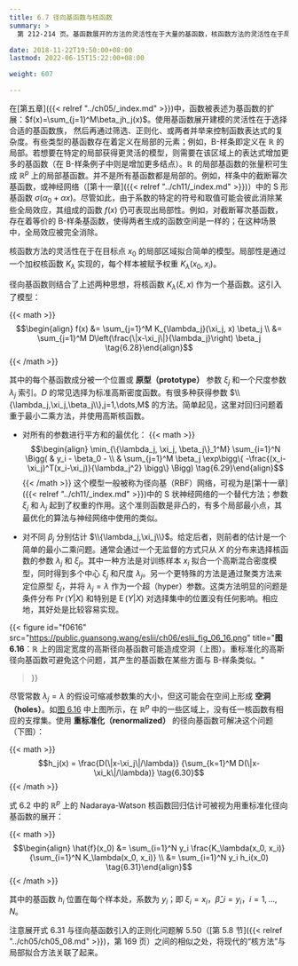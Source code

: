 ```yaml
---
title: 6.7 径向基函数与核函数
summary: >
  第 212-214 页。基函数展开的方法的灵活性在于大量的基函数，核函数方法的灵活性在于局部性，径向基函数则结合了上述两者。

date: 2018-11-22T19:50:00+08:00
lastmod: 2022-06-15T15:22:00+08:00

weight: 607

---
```


在[第五章]({{< relref "../ch05/_index.md" >}})中，函数被表述为基函数的扩展：$f(x)=\sum_{j=1}^M\beta_jh_j(x)$。使用基函数展开建模的灵活性在于选择合适的基函数族， 然后再通过筛选、正则化、或两者并举来控制函数表达式的复杂度。有些类型的基函数存在着定义在局部的元素；例如，B-样条即定义在 $\mathbb{R}$ 的局部。若想要在特定的局部获得更灵活的模型，则需要在该区域上的表达式增加更多的基函数（在 B-样条例子中则是增加更多结点）。$\mathbb{R}$ 的局部基函数的张量积可生成 $\mathbb{R}^p$ 上的局部基函数。并不是所有基函数都是局部的。例如，样条中的截断幂次基函数，或神经网络（[第十一章]({{< relref "../ch11/_index.md" >}})）中的 S 形基函数 $\sigma(\alpha_0+\alpha x)$。尽管如此，由于系数的特定的符号和取值可能会彼此消除某些全局效应，其组成的函数 $f(x)$ 仍可表现出局部性。例如，对截断幂次基函数，存在着等价的 B-样条基函数，使得两者生成的函数空间是一样的；在这种场景中，全局效应被完全消除。

核函数方法的灵活性在于在目标点 $x_0$ 的局部区域拟合简单的模型。局部性是通过一个加权核函数 $K_\lambda$ 实现的，每个样本被赋予权重 $K_\lambda(x_0,x_i)$。

径向基函数则结合了上述两种思想，将核函数 $K_\lambda(\xi,x)$ 作为一个基函数。这引入了模型：

{{< math >}}
$$\begin{align} f(x)
&= \sum_{j=1}^M K_{\lambda_j}(\xi_j, x) \beta_j \\
&= \sum_{j=1}^M D\left(\frac{\|x-\xi_j\|}{\lambda_j}\right) \beta_j
\tag{6.28}\end{align}$$
{{< /math >}}

其中的每个基函数成分被一个位置或 **原型（prototype）** 参数 $\xi_j$ 和一个尺度参数 $\lambda_j$ 索引。$D$ 的常见选择为标准高斯密度函数。有很多种获得参数 $\\{\lambda_j,\xi_j,\beta_j\\},j=1,\dots,M$ 的方法。简单起见，这里对回归问题着重于最小二乘方法，并使用高斯核函数。

* 对所有的参数进行平方和的最优化：
  {{< math >}}
  $$\begin{align}
  \min_{\{\lambda_j, \xi_j, \beta_j\}_1^M}
  \sum_{i=1}^N \Bigg( & y_i - \beta_0 - \\
  & \sum_{j=1}^M
  \beta_j \exp\bigg\{
    -\frac{(x_i-\xi_j)^T(x_i-\xi_j)}{\lambda_j^2}
  \bigg\} \Bigg)
  \tag{6.29}\end{align}$$
  {{< /math >}}
  这个模型一般被称为径向基（RBF）网络，可视为是[第十一章]({{< relref "../ch11/_index.md" >}})中的 S 状神经网络的一个替代方法；参数 $\xi_j$ 和 $\lambda_j$ 起到了权重的作用。这个准则函数是非凸的，有多个局部最小点，其最优化的算法与神经网络中使用的类似。

* 对不同 $\beta_j$ 分别估计 $\\{\lambda_j,\xi_j\\}$。给定后者，则前者的估计是一个简单的最小二乘问题。通常会通过一个无监督的方式只从 $X$ 的分布来选择核函数的参数 $\lambda_j$ 和 $\xi_j$。其中一种方法是对训练样本 $x_i$ 拟合一个高斯混合密度模型，同时得到多个中心 $\xi_j$ 和尺度 $\lambda_j$。另一个更特殊的方法是通过聚类方法来定位原型 $\xi_j$，并将 $\lambda_j=\lambda$ 作为一个超（hyper）参数。这类方法明显的问题是条件分布 $\operatorname{Pr}(Y|X)$ 和特别是 $\operatorname{E}(Y|X)$ 对选择集中的位置没有任何影响。相应地，其好处是比较容易实现。

{{< figure
  id="f0616"
  src="https://public.guansong.wang/eslii/ch06/eslii_fig_06_16.png"
  title="**图 6.16**：$\mathbb{R}$ 上的固定宽度的高斯径向基函数可能造成空洞（上图）。重标准化的高斯径向基函数可避免这个问题，其产生的基函数在某些方面与 B-样条类似。"
>}}

尽管常数 $\lambda_j=\lambda$ 的假设可缩减参数集的大小，但这可能会在空间上形成 **空洞（holes）**。如[图 6.16](#figure=f0616) 中上图所示，在 $\mathbb{R}^p$ 中的一些区域上，没有任一核函数有相应的支撑集。使用 **重标准化（renormalized）** 的径向基函数可解决这个问题（下图）：

{{< math >}}
$$h_j(x) = \frac{D(\|x-\xi_j\|/\lambda)}
                {\sum_{k=1}^M D(\|x-\xi_k\|/\lambda)} \tag{6.30}$$
{{< /math >}}

式 6.2 中的 $\mathbb{R}^p$ 上的 Nadaraya-Watson 核函数回归估计可被视为用重标准化径向基函数的展开：

{{< math >}}
$$\begin{align} \hat{f}(x_0)
&= \sum_{i=1}^N y_i \frac{K_\lambda(x_0, x_i)}
                         {\sum_{i=1}^N K_\lambda(x_0, x_i)} \\
&= \sum_{i=1}^N y_i h_i(x_0)
\tag{6.31}\end{align}$$
{{< /math >}}

其中的基函数 $h_i$ 位置在每个样本处，系数为 $y_i$；即 $\xi_i=x_i$，$\hat{\beta}\_i=y_i$，$i=1,\dots,N$。

注意展开式 6.31 与径向基函数引入的正则化问题解 5.50（[第 5.8 节]({{< relref "../ch05/ch05_08.md" >}})，第 169 页）之间的相似之处，将现代的“核方法”与局部拟合方法关联了起来。